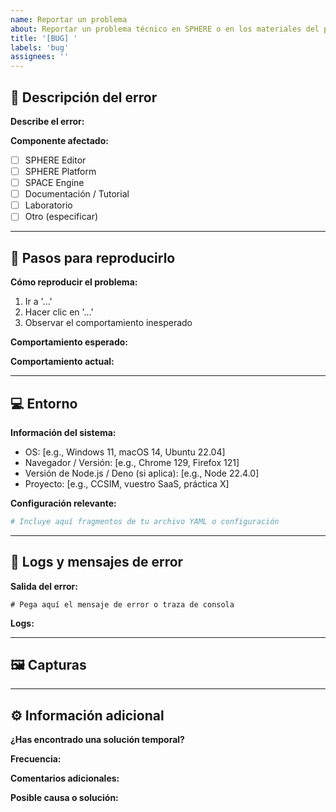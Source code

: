 ```yaml
---
name: Reportar un problema
about: Reportar un problema técnico en SPHERE o en los materiales del proyecto
title: '[BUG] '
labels: 'bug'
assignees: ''
---
```


## 🧩 Descripción del error

**Describe el error:**
<!-- Explica de forma clara qué ocurre y cuál sería el comportamiento esperado -->

**Componente afectado:**
<!-- Marca el área donde ocurre el problema -->
- [ ] SPHERE Editor
- [ ] SPHERE Platform
- [ ] SPACE Engine
- [ ] Documentación / Tutorial
- [ ] Laboratorio
- [ ] Otro (especificar)

---

## 🧭 Pasos para reproducirlo

**Cómo reproducir el problema:**
1. Ir a '...'
2. Hacer clic en '...'
3. Observar el comportamiento inesperado

**Comportamiento esperado:**
<!-- Explica qué esperabas que sucediera -->

**Comportamiento actual:**
<!-- Explica qué está ocurriendo realmente -->

---

## 💻 Entorno

**Información del sistema:**
- OS: [e.g., Windows 11, macOS 14, Ubuntu 22.04]
- Navegador / Versión: [e.g., Chrome 129, Firefox 121]
- Versión de Node.js / Deno (si aplica): [e.g., Node 22.4.0]
- Proyecto: [e.g., CCSIM, vuestro SaaS, práctica X]

**Configuración relevante:**
```yaml
# Incluye aquí fragmentos de tu archivo YAML o configuración
```

---

## 🧾 Logs y mensajes de error

**Salida del error:**
```
# Pega aquí el mensaje de error o traza de consola
```

**Logs:**
<!-- Adjunta o pega aquí los logs relevantes -->

---

## 🖼️ Capturas

<!-- Si aplica, añade capturas de pantalla o vídeos para mostrar el problema -->

---

## ⚙️ Información adicional

**¿Has encontrado una solución temporal?**
<!-- Describe cualquier workaround si existe -->

**Frecuencia:**
<!-- ¿Ocurre siempre, a veces o solo en ciertas condiciones? -->

**Comentarios adicionales:**
<!-- Añade cualquier información que pueda ayudarnos a entender mejor el problema -->

**Posible causa o solución:**
<!-- Si tienes alguna hipótesis o idea sobre cómo resolverlo, inclúyela aquí -->
